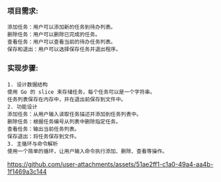 ### 项目需求:

	添加任务：用户可以添加新的任务到待办列表。
	删除任务：用户可以删除已完成的任务。
	查看任务：用户可以查看当前的待办任务列表。
	保存和退出：用户可以选择保存任务并退出程序。
### 实现步骤:

	1. 设计数据结构
	使用 Go 的 slice 来存储任务，每个任务可以是一个字符串。
	任务列表保存在内存中，并在退出前保存到文件中。
	2. 功能设计
	添加任务：从用户输入读取任务描述并添加到任务列表中。
	删除任务：根据任务编号从列表中删除指定任务。
	查看任务：输出当前任务列表。
	保存退出：将任务保存到文件。
	3. 主循环与命令解析
	使用一个简单的循环，让用户输入命令执行添加、删除、查看等操作。
https://github.com/user-attachments/assets/51ae2ff1-c1a0-49a4-aa4b-1f1469a3c144


